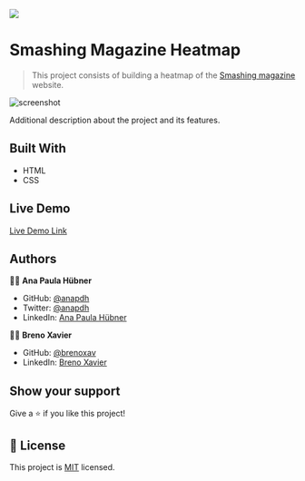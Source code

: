 ![](https://img.shields.io/badge/Microverse-blueviolet)

# Smashing Magazine Heatmap

> This project consists of building a heatmap of the [Smashing magazine](https://www.smashingmagazine.com/) website.

![screenshot](./app_screenshot.png)

Additional description about the project and its features.

## Built With

- HTML
- CSS

## Live Demo

[Live Demo Link](https://brenoxav.github.io/smashing-magazine-heatmap/)

## Authors

👩‍💻 **Ana Paula Hübner**

- GitHub: [@anapdh](https://github.com/anapdh)
- Twitter: [@anapdh](https://twitter.com/anapdh)
- LinkedIn: [Ana Paula Hübner](https://www.linkedin.com/in/ana-paula-h%C3%BCbner-7a9484181/)

👨‍💻 **Breno Xavier**

- GitHub: [@brenoxav](https://github.com/brenoxav)
- LinkedIn: [Breno Xavier](https://linkedin.com/brenoxav)

## Show your support

Give a ⭐️ if you like this project!

## 📝 License

This project is [MIT](lic.url) licensed.